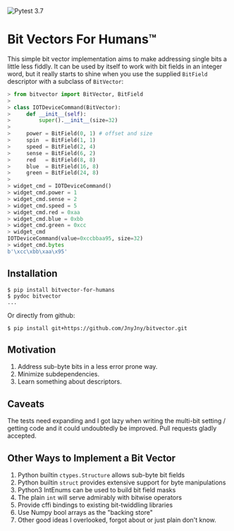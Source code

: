 ![Pytest 3.7](https://github.com/JnyJny/bitvector/workflows/Pytest%203.7/badge.svg)

# Bit Vectors For Humans™

This simple bit vector implementation aims to make addressing single
bits a little less fiddly. It can be used by itself to work with bit
fields in an integer word, but it really starts to shine when you use
the supplied `BitField` descriptor with a subclass of `BitVector`:

```python
> from bitvector import BitVector, BitField
>
> class IOTDeviceCommand(BitVector):
>     def __init__(self):
>         super().__init__(size=32)
>
>     power = BitField(0, 1) # offset and size
>     spin  = BitField(1, 1)
>     speed = BitField(2, 4)
>     sense = BitField(6, 2)
>     red   = BitField(8, 8)
>     blue  = BitField(16, 8)
>     green = BitField(24, 8)
>
> widget_cmd = IOTDeviceCommand()
> widget_cmd.power = 1
> widget_cmd.sense = 2
> widget_cmd.speed = 5
> widget_cmd.red = 0xaa
> widget_cmd.blue = 0xbb
> widget_cmd.green = 0xcc
> widget_cmd
IOTDeviceCommand(value=0xccbbaa95, size=32)
> widget_cmd.bytes
b'\xcc\xbb\xaa\x95'
```


## Installation

```console
$ pip install bitvector-for-humans
$ pydoc bitvector
...
```

Or directly from github:

```console
$ pip install git+https://github.com/JnyJny/bitvector.git
```

## Motivation

1. Address sub-byte bits in a less error prone way.
2. Minimize subdependencies.
3. Learn something about descriptors. 

## Caveats

The tests need expanding and I got lazy when writing the multi-bit
setting / getting code and it could undoubtedly be improved. Pull
requests gladly accepted.

## Other Ways to Implement a Bit Vector

1. Python builtin `ctypes.Structure` allows sub-byte bit fields
2. Python builtin `struct` provides extensive support for byte manipulations
3. Python3 IntEnums can be used to build bit field masks
4. The plain `int` will serve admirably with bitwise operators
5. Provide cffi bindings to existing bit-twiddling libraries
6. Use Numpy bool arrays as the "backing store"
7. Other good ideas I overlooked, forgot about or just plain don't know.






